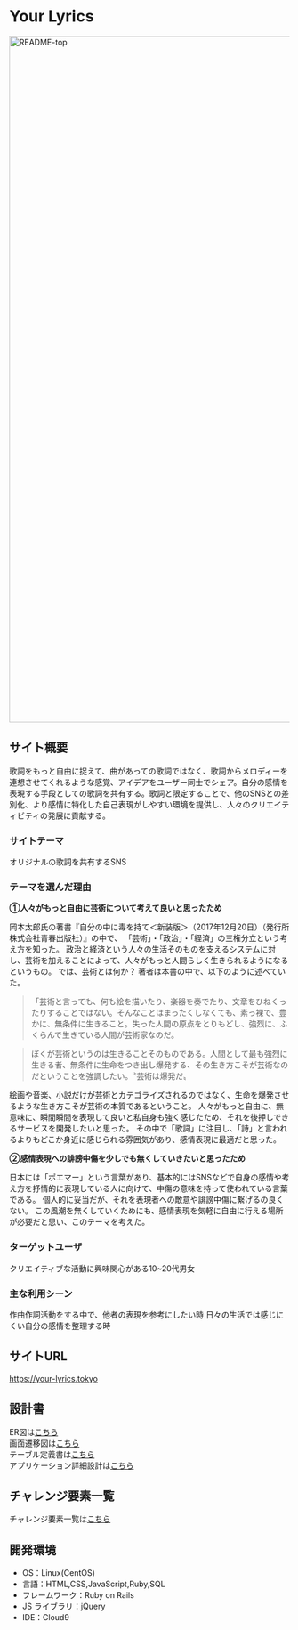 # Your Lyrics

<img width="1233" alt="README-top" src="https://user-images.githubusercontent.com/88593795/143690136-15fd6f6e-bef4-4f1f-8035-3e37d2f12d59.png">

## サイト概要
歌詞をもっと自由に捉えて、曲があっての歌詞ではなく、歌詞からメロディーを連想させてくれるような感覚、アイデアをユーザー同士でシェア。自分の感情を表現する手段としての歌詞を共有する。歌詞と限定することで、他のSNSとの差別化、より感情に特化した自己表現がしやすい環境を提供し、人々のクリエイティビティの発展に貢献する。

### サイトテーマ

オリジナルの歌詞を共有するSNS

### テーマを選んだ理由
**①人々がもっと自由に芸術について考えて良いと思ったため**

岡本太郎氏の著書『自分の中に毒を持て＜新装版＞（2017年12月20日）（発行所株式会社青春出版社）』の中で、
「芸術」・「政治」・「経済」の三権分立という考え方を知った。
政治と経済という人々の生活そのものを支えるシステムに対し、芸術を加えることによって、人々がもっと人間らしく生きられるようになるというもの。
では、芸術とは何か？
著者は本書の中で、以下のように述べていた。
>「芸術と言っても、何も絵を描いたり、楽器を奏でたり、文章をひねくったりすることではない。そんなことはまったくしなくても、素っ裸で、豊かに、無条件に生きること。失った人間の原点をとりもどし、強烈に、ふくらんで生きている人間が芸術家なのだ。

>ぼくが芸術というのは生きることそのものである。人間として最も強烈に生きる者、無条件に生命をつき出し爆発する、その生き方こそが芸術なのだということを強調したい。〝芸術は爆発だ〟

絵画や音楽、小説だけが芸術とカテゴライズされるのではなく、生命を爆発させるような生き方こそが芸術の本質であるということ。
人々がもっと自由に、無意味に、瞬間瞬間を表現して良いと私自身も強く感じたため、それを後押しできるサービスを開発したいと思った。
その中で「歌詞」に注目し、「詩」と言われるよりもどこか身近に感じられる雰囲気があり、感情表現に最適だと思った。

**②感情表現への誹謗中傷を少しでも無くしていきたいと思ったため**

日本には「ポエマー」という言葉があり、基本的にはSNSなどで自身の感情や考え方を抒情的に表現している人に向けて、中傷の意味を持って使われている言葉である。
個人的に妥当だが、それを表現者への敵意や誹謗中傷に繋げるの良くない。
この風潮を無くしていくためにも、感情表現を気軽に自由に行える場所が必要だと思い、このテーマを考えた。

### ターゲットユーザ
クリエイティブな活動に興味関心がある10~20代男女

### 主な利用シーン
作曲作詞活動をする中で、他者の表現を参考にしたい時
日々の生活では感じにくい自分の感情を整理する時

## サイトURL
https://your-lyrics.tokyo

## 設計書
ER図は<a href="https://drive.google.com/file/d/1obv3CJuinwOPm1IsIuSQ4RAtUrGf_PT7/view?usp=sharing">こちら</a>
<br>画面遷移図は<a href="https://drive.google.com/file/d/1YpJ0q_KXWn00c_erWH2fYTk-1jQU-6ua/view?usp=sharing">こちら</a>
<br>テーブル定義書は<a href="https://docs.google.com/spreadsheets/d/1YterTRGlcb3r_NHBQ7AswEAmYkwP7DXk/edit?usp=sharing&ouid=104052515115004400427&rtpof=true&sd=true">こちら</a>
<br>アプリケーション詳細設計は<a href="https://docs.google.com/spreadsheets/d/1PXCpL6UH8q5dI-ur67yX7IFDIwPTLl3M/edit?usp=sharing&ouid=104052515115004400427&rtpof=true&sd=true">こちら</a>


## チャレンジ要素一覧
チャレンジ要素一覧は<a href="https://docs.google.com/spreadsheets/d/1whh7FKesHl08wubDF5rXDKBKCPMSCz4VAWJ4DwMl3J4/edit?usp=sharing">こちら</a>


## 開発環境
- OS：Linux(CentOS)
- 言語：HTML,CSS,JavaScript,Ruby,SQL
- フレームワーク：Ruby on Rails
- JS ライブラリ：jQuery
- IDE：Cloud9
